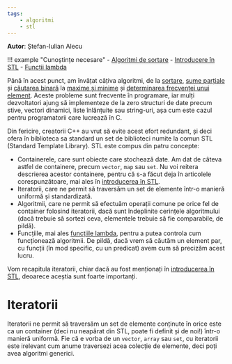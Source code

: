 ```yaml
---
tags:
    - algoritmi
    - stl
---
```


**Autor**: Ștefan-Iulian Alecu

!!! example "Cunoștințe necesare"
    - [Algoritmi de sortare](../usor/sorting.md)
    - [Introducere în STL](../cppintro/stl.md)
    - [Funcții lambda](../cppintro/lambda.md)

Până în acest punct, am învățat câțiva algoritmi, de la
[sortare](../usor/sorting.md), [sume parțiale](../usor/partial-sums.md) și
[căutarea binară](../usor/binary-search.md) la
[maxime și minime](../usor/maxime-minime.md) și
[determinarea frecvenței unui element](../usor/frequency-arrays.md). Aceste
probleme sunt frecvente în programare, iar mulți dezvoltatori ajung să
implementeze de la zero structuri de date precum stive, vectori dinamici, liste
înlănțuite sau string-uri, așa cum este cazul pentru programatorii care lucrează
în C.

Din fericire, creatorii C++ au vrut să evite acest efort redundant, și deci
ofera în biblioteca sa standard un set de biblioteci numite la comun STL
(Standard Template Library). STL este compus din patru concepte:

- Containerele, care sunt obiecte care stochează date. Am dat de câteva astfel
  de containere, precum `vector`, `map` sau `set`. Nu voi reitera descrierea
  acestor containere, pentru că s-a făcut deja în articolele corespunzătoare,
  mai ales în [introducerea în STL](../cppintro/stl.md).
- Iteratorii, care ne permit să traversăm un set de elemente într-o manieră
  uniformă și standardizată.
- Algoritmii, care ne permit să efectuăm operații comune pe orice fel de
  container folosind iteratorii, dacă sunt îndeplinite cerințele algoritmului
  (dacă trebuie să sortezi ceva, elementele trebuie să fie comparabile, de
  pildă).
- Funcțiile, mai ales [funcțiile lambda](../cppintro/lambda.md), pentru a putea
  controla cum funcționează algoritmii. De pildă, dacă vrem să căutăm un element
  par, cu funcții (în mod specific, cu un predicat) avem cum să precizăm acest
  lucru.

Vom recapitula iteratorii, chiar dacă au fost menționați în
[introducerea în STL](../cppintro/stl.md), deoarece aceștia sunt foarte
importanți.

# Iteratorii

Iteratorii ne permit să traversăm un set de elemente conținute în orice este ca
un container (deci nu neapărat din STL, poate fi definit și de noi!) într-o
manieră uniformă. Fie că e vorba de un `vector`, `array` sau `set`, cu
iteratorii este irelevant cum anume traversezi acea colecție de elemente, deci
poți avea algoritmi generici.
